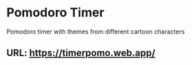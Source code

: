 # Pomodoro Timer

Pomodoro timer with themes from different cartoon characters

## URL: https://timerpomo.web.app/
